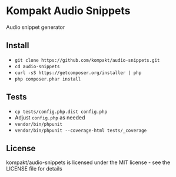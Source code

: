# Kompakt Audio Snippets

Audio snippet generator

## Install

+ `git clone https://github.com/kompakt/audio-snippets.git`
+ `cd audio-snippets`
+ `curl -sS https://getcomposer.org/installer | php`
+ `php composer.phar install`

## Tests

+ `cp tests/config.php.dist config.php`
+ Adjust `config.php` as needed
+ `vendor/bin/phpunit`
+ `vendor/bin/phpunit --coverage-html tests/_coverage`

## License

kompakt/audio-snippets is licensed under the MIT license - see the LICENSE file for details